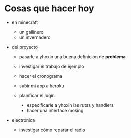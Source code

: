 # Cosas que hacer hoy


  + en minecraft
    - un gallinero
    - un invernadero

  + del proyecto
    - pasarle a yhoxin una buena definición de **problema**
    - investigar el trabajo de ejemplo
    - hacer el cronograma

    - subir mi app a heroku
    - planificar el login
      - especificarle a yhoxin las rutas y handlers
      - hacer una interface moking

  + electrónica
    - investigar cómo reparar el radio